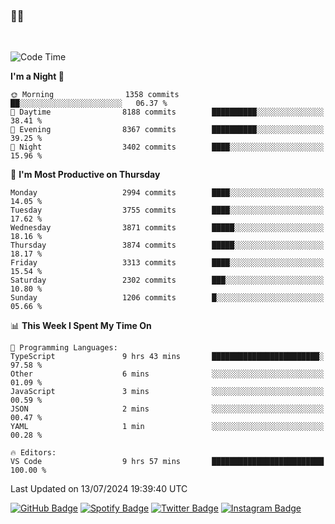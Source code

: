 ### 🤙🍺

<!-- <a href="https://github-readme-stats.vercel.app/api?username=hzak2xx&count_private=true&show_icons=true&theme=dracula">
  <img align="center" src="https://github-readme-stats.vercel.app/api?username=hzak2xx&count_private=true&show_icons=true&theme=dracula" />
</a>
</br> -->
</br>

<!--START_SECTION:waka-->
![Code Time](http://img.shields.io/badge/Code%20Time-3%2C492%20hrs%203%20mins-blue)

**I'm a Night 🦉** 

```text
🌞 Morning                1358 commits        ██░░░░░░░░░░░░░░░░░░░░░░░   06.37 % 
🌆 Daytime                8188 commits        ██████████░░░░░░░░░░░░░░░   38.41 % 
🌃 Evening                8367 commits        ██████████░░░░░░░░░░░░░░░   39.25 % 
🌙 Night                  3402 commits        ████░░░░░░░░░░░░░░░░░░░░░   15.96 % 
```
📅 **I'm Most Productive on Thursday** 

```text
Monday                   2994 commits        ████░░░░░░░░░░░░░░░░░░░░░   14.05 % 
Tuesday                  3755 commits        ████░░░░░░░░░░░░░░░░░░░░░   17.62 % 
Wednesday                3871 commits        █████░░░░░░░░░░░░░░░░░░░░   18.16 % 
Thursday                 3874 commits        █████░░░░░░░░░░░░░░░░░░░░   18.17 % 
Friday                   3313 commits        ████░░░░░░░░░░░░░░░░░░░░░   15.54 % 
Saturday                 2302 commits        ███░░░░░░░░░░░░░░░░░░░░░░   10.80 % 
Sunday                   1206 commits        █░░░░░░░░░░░░░░░░░░░░░░░░   05.66 % 
```


📊 **This Week I Spent My Time On** 

```text
💬 Programming Languages: 
TypeScript               9 hrs 43 mins       ████████████████████████░   97.58 % 
Other                    6 mins              ░░░░░░░░░░░░░░░░░░░░░░░░░   01.09 % 
JavaScript               3 mins              ░░░░░░░░░░░░░░░░░░░░░░░░░   00.59 % 
JSON                     2 mins              ░░░░░░░░░░░░░░░░░░░░░░░░░   00.47 % 
YAML                     1 min               ░░░░░░░░░░░░░░░░░░░░░░░░░   00.28 % 

🔥 Editors: 
VS Code                  9 hrs 57 mins       █████████████████████████   100.00 % 
```


 Last Updated on 13/07/2024 19:39:40 UTC
<!--END_SECTION:waka-->

[![GitHub Badge](https://img.shields.io/badge/GitHub-100000?style=for-the-badge&logo=github&logoColor=white)](https://github.com/hzak2xx)
[![Spotify Badge](https://img.shields.io/badge/Spotify-1ED760?&style=for-the-badge&logo=spotify&logoColor=white)](https://open.spotify.com/user/uf90s6sbbh75a1mt44clkhkvf)
[![Twitter Badge](https://img.shields.io/badge/Twitter-1DA1F2?style=for-the-badge&logo=twitter&logoColor=white)](https://twitter.com/hzak2xx)
[![Instagram Badge](https://img.shields.io/badge/Instagram-E4405F?style=for-the-badge&logo=instagram&logoColor=white)](https://www.instagram.com/hzak2xx/)
